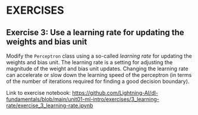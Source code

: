 # EXERCISES

## Exercise 3: Use a learning rate for updating the weights and bias unit

Modify the `Perceptron` class using a so-called *learning rate* for updating the weights and bias unit. The learning rate is a setting for adjusting the magnitude of the weight and bias unit updates. Changing the learning rate can accelerate or slow down the learning speed of the perceptron (in terms of the number of iterations required for finding a good decision boundary).



Link to exercise notebook: https://github.com/Lightning-AI/dl-fundamentals/blob/main/unit01-ml-intro/exercises/3_learning-rate/exercise_3_learning-rate.ipynb